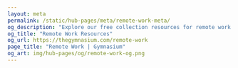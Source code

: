 ```yaml
---
layout: meta
permalink: /static/hub-pages/meta/remote-work-meta/
og_description: "Explore our free collection resources for remote work."
og_title: "Remote Work Resources"
og_url: https://thegymnasium.com/remote-work
page_title: "Remote Work | Gymnasium"
og_art: img/hub-pages/og/remote-work-og.png
---
```

